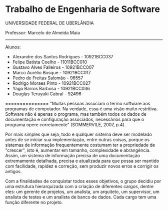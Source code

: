 Trabalho de Engenharia de Software
===============
UNIVERSIDADE FEDERAL DE UBERLÂNDIA

Professor: Marcelo de Almeida Maia
__________________

Alunos:
  * Alexandre dos Santos Rodrigues - 10921BCC037
  * Felipe Batista Coelho - 11011BCC010
  * Gustavo Alves Falleiros - 10921BCC007
  * Marco Aurélio Bosque - 10921BCC017
  * Pedro de Freitas Salomão - 96557
  * Rodrigo Moraes Pinto - 10921BCC027
  * Yago Barros Barbosa - 10921BCC036
  * Douglas Teruyuki Cabral - 92496

===============
   "Muitas pessoas associam o termo software aos programas de computador. Na verdade, essa é uma visão muito restritiva. Software não é apenas o programa, mas também todos os dados de documentação e configuração associados, necessários para que o programa opere corretamente" (SOMMERVILE, 2007, p.4).
   
   Por mais simples que seja, todo e qualquer sistema deve ser modelado antes de se iniciar sua implementação, entre outras coisas, porque os sistemas de informação frequentemente costumam ter a propriedade de "crescer", isto é, aumentar em tamanho, complexidade e abrangência. Assim, um sistema de informação precisa de uma documentação extremamente detalhada, precisa e atualizada para que possa ser mantido com facilidade, rapidez e correção, sem produzir novos erros e corrigir os antigos. 
   
   Com a finalidades de conquistar todos esses objetivos, o grupo decidiu por uma estrutura hierarquizada com a criação de diferentes cargos, dentre eles: um gerente de projetos, um analista, um arquiteto, um supervisor, um analista de testes e um analista de banco de dados. Cada cargo tem uma função diferente no projeto.
